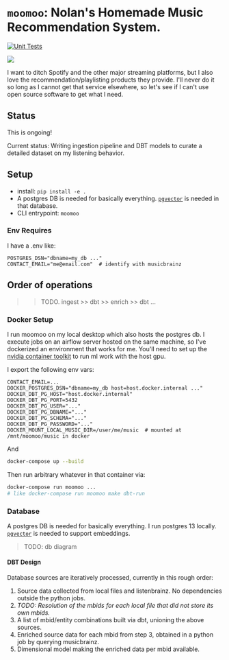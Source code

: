 # `moomoo`: Nolan's Homemade Music Recommendation System.

[![Unit Tests](https://github.com/nolanbconaway/moomoo/actions/workflows/push.yml/badge.svg)](https://github.com/nolanbconaway/moomoo/actions/workflows/push.yml)

![](https://archives.bulbagarden.net/media/upload/5/5f/MooMoo_Farm_anime.png)

I want to ditch Spotify and the other major streaming platforms, but I also love the recommendation/playlisting products they provide.
I'll never do it so long as I cannot get that service elsewhere, so let's see if I can't use open source software to get what I need.

## Status

This is ongoing! 

Current status: Writing ingestion pipeline and DBT models to curate a detailed dataset on my listening behavior.

## Setup 

- install: `pip install -e .`
- A postgres DB is needed for basically everything. [`pgvector`](https://github.com/pgvector/pgvector) is needed in that database.
- CLI entrypoint: `moomoo`

### Env Requires

I have a .env like:

```
POSTGRES_DSN="dbname=my_db ..."
CONTACT_EMAIL="me@email.com"  # identify with musicbrainz
```

## Order of operations

>> TODO. ingest >> dbt >> enrich >> dbt ...

### Docker Setup

I run moomoo on my local desktop which also hosts the postgres db. I execute jobs on an airflow server hosted on the same machine, so I've dockerized an environment that works for me. You'll need to set up the [nvidia container toolkit](https://docs.nvidia.com/datacenter/cloud-native/container-toolkit/latest/user-guide.html) to run ml work with the host gpu.

I export the following env vars:

```
CONTACT_EMAIL=...
DOCKER_POSTGRES_DSN="dbname=my_db host=host.docker.internal ..."
DOCKER_DBT_PG_HOST="host.docker.internal"
DOCKER_DBT_PG_PORT=5432
DOCKER_DBT_PG_USER="..."
DOCKER_DBT_PG_DBNAME="..."
DOCKER_DBT_PG_SCHEMA="..."
DOCKER_DBT_PG_PASSWORD="..."
DOCKER_MOUNT_LOCAL_MUSIC_DIR=/user/me/music  # mounted at /mnt/moomoo/music in docker
```

And

```sh
docker-compose up --build
```

Then run arbitrary whatever in that container via:

```sh
docker-compose run moomoo ...
# like docker-compose run moomoo make dbt-run
```

### Database

A postgres DB is needed for basically everything. I run postgres 13 locally. [`pgvector`](https://github.com/pgvector/pgvector) is needed to support embeddings.

> TODO: db diagram

#### DBT Design

Database sources are iteratively processed, currently in this rough order:

1. Source data collected from local files and listenbrainz. No dependencies outside the python jobs.
2. *TODO: Resolution of the mbids for each local file that did not store its own mbids.*
3. A list of mbid/entity combinations built via dbt, unioning the above sources.
4. Enriched source data for each mbid from step 3, obtained in a python job by querying musicbrainz.
5. Dimensional model making the enriched data per mbid available.

